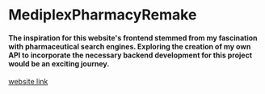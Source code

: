 # MediplexPharmacyRemake

#### The inspiration for this website's frontend stemmed from my fascination with pharmaceutical search engines. Exploring the creation of my own API to incorporate the necessary backend development for this project would be an exciting journey.

[website link](https://isthatadeveloper.github.io/MediplexPharmacyRemake/)

